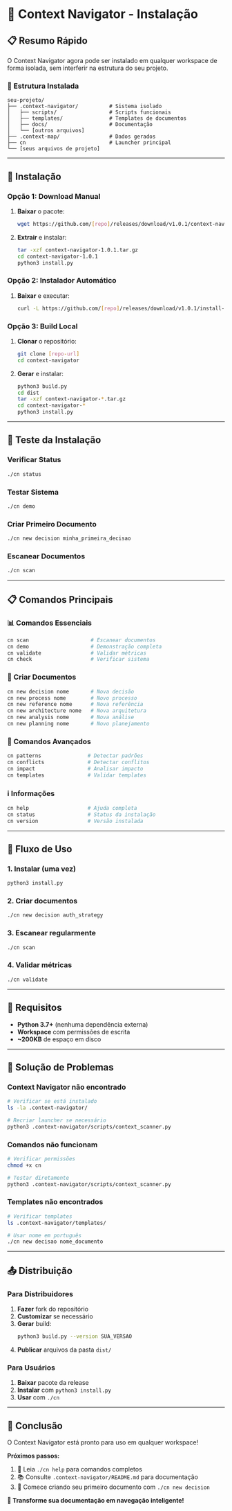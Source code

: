 # 🚀 Context Navigator - Instalação

## 📋 **Resumo Rápido**

O Context Navigator agora pode ser instalado em qualquer workspace de forma isolada, sem interferir na estrutura do seu projeto.

### **🎯 Estrutura Instalada**

```
seu-projeto/
├── .context-navigator/          # Sistema isolado
│   ├── scripts/                 # Scripts funcionais
│   ├── templates/               # Templates de documentos
│   ├── docs/                    # Documentação
│   └── [outros arquivos]
├── .context-map/                # Dados gerados
├── cn                           # Launcher principal
└── [seus arquivos de projeto]
```

---

## 🔧 **Instalação**

### **Opção 1: Download Manual**

1. **Baixar** o pacote:

   ```bash
   wget https://github.com/[repo]/releases/download/v1.0.1/context-navigator-1.0.1.tar.gz
   ```

2. **Extrair** e instalar:
   ```bash
   tar -xzf context-navigator-1.0.1.tar.gz
   cd context-navigator-1.0.1
   python3 install.py
   ```

### **Opção 2: Instalador Automático**

1. **Baixar** e executar:
   ```bash
   curl -L https://github.com/[repo]/releases/download/v1.0.1/install-context-navigator-1.0.1.py | python3
   ```

### **Opção 3: Build Local**

1. **Clonar** o repositório:

   ```bash
   git clone [repo-url]
   cd context-navigator
   ```

2. **Gerar** e instalar:
   ```bash
   python3 build.py
   cd dist
   tar -xzf context-navigator-*.tar.gz
   cd context-navigator-*
   python3 install.py
   ```

---

## 🧪 **Teste da Instalação**

### **Verificar Status**

```bash
./cn status
```

### **Testar Sistema**

```bash
./cn demo
```

### **Criar Primeiro Documento**

```bash
./cn new decision minha_primeira_decisao
```

### **Escanear Documentos**

```bash
./cn scan
```

---

## 📋 **Comandos Principais**

### **📊 Comandos Essenciais**

```bash
cn scan                    # Escanear documentos
cn demo                    # Demonstração completa
cn validate                # Validar métricas
cn check                   # Verificar sistema
```

### **📝 Criar Documentos**

```bash
cn new decision nome       # Nova decisão
cn new process nome        # Novo processo
cn new reference nome      # Nova referência
cn new architecture nome   # Nova arquitetura
cn new analysis nome       # Nova análise
cn new planning nome       # Novo planejamento
```

### **🔧 Comandos Avançados**

```bash
cn patterns               # Detectar padrões
cn conflicts              # Detectar conflitos
cn impact                 # Analisar impacto
cn templates              # Validar templates
```

### **ℹ️ Informações**

```bash
cn help                   # Ajuda completa
cn status                 # Status da instalação
cn version                # Versão instalada
```

---

## 🔄 **Fluxo de Uso**

### **1. Instalar** (uma vez)

```bash
python3 install.py
```

### **2. Criar** documentos

```bash
./cn new decision auth_strategy
```

### **3. Escanear** regularmente

```bash
./cn scan
```

### **4. Validar** métricas

```bash
./cn validate
```

---

## 🎯 **Requisitos**

- **Python 3.7+** (nenhuma dependência externa)
- **Workspace** com permissões de escrita
- **~200KB** de espaço em disco

---

## 🔧 **Solução de Problemas**

### **Context Navigator não encontrado**

```bash
# Verificar se está instalado
ls -la .context-navigator/

# Recriar launcher se necessário
python3 .context-navigator/scripts/context_scanner.py
```

### **Comandos não funcionam**

```bash
# Verificar permissões
chmod +x cn

# Testar diretamente
python3 .context-navigator/scripts/context_scanner.py
```

### **Templates não encontrados**

```bash
# Verificar templates
ls .context-navigator/templates/

# Usar nome em português
./cn new decisao nome_documento
```

---

## 📤 **Distribuição**

### **Para Distribuidores**

1. **Fazer** fork do repositório
2. **Customizar** se necessário
3. **Gerar** build:
   ```bash
   python3 build.py --version SUA_VERSAO
   ```
4. **Publicar** arquivos da pasta `dist/`

### **Para Usuários**

1. **Baixar** pacote da release
2. **Instalar** com `python3 install.py`
3. **Usar** com `./cn`

---

## 🎉 **Conclusão**

O Context Navigator está pronto para uso em qualquer workspace!

**Próximos passos:**

1. 📖 Leia `./cn help` para comandos completos
2. 📚 Consulte `.context-navigator/README.md` para documentação
3. 🎯 Comece criando seu primeiro documento com `./cn new decision`

**🚀 Transforme sua documentação em navegação inteligente!**
